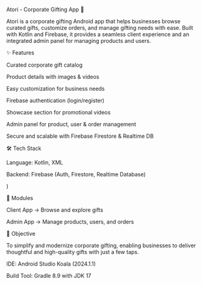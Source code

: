 Atori - Corporate Gifting App 🎁

Atori is a corporate gifting Android app that helps businesses browse curated gifts, customize orders, and manage gifting needs with ease. Built with Kotlin and Firebase, it provides a seamless client experience and an integrated admin panel for managing products and users.

✨ Features

Curated corporate gift catalog

Product details with images & videos

Easy customization for business needs

Firebase authentication (login/register)

Showcase section for promotional videos

Admin panel for product, user & order management

Secure and scalable with Firebase Firestore & Realtime DB

🛠️ Tech Stack

Language: Kotlin, XML

Backend: Firebase (Auth, Firestore, Realtime Database)

)

📱 Modules

Client App → Browse and explore gifts

Admin App → Manage products, users, and orders

🎯 Objective

To simplify and modernize corporate gifting, enabling businesses to deliver thoughtful and high-quality gifts with just a few taps.

IDE: Android Studio Koala (2024.1.1)

Build Tool: Gradle 8.9 with JDK 17
